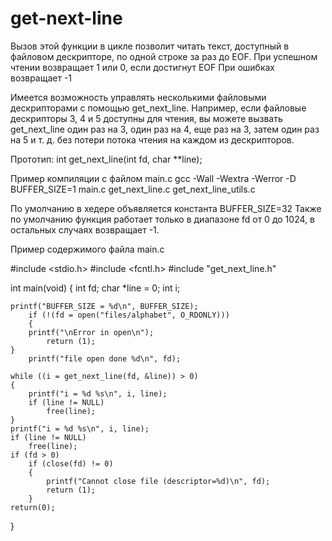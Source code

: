 # get-next-line
Вызов этой функции в цикле позволит читать текст, доступный в файловом дескрипторе, по одной строке за раз до EOF.
При успешном чтении возвращает 1 или 0, если достигнут EOF
При ошибках возвращает -1

Имеется возможность управлять несколькими файловыми дескрипторами с помощью get_next_line. 
Например, если файловые дескрипторы 3, 4 и 5 доступны для чтения, вы можете вызвать
get_next_line один раз на 3, один раз на 4, еще раз на 3, затем один раз на 5 и т. д. 
без потери потока чтения на каждом из дескрипторов.

Прототип:
int	get_next_line(int fd, char **line);

Пример компиляции с файлом main.c
gcc -Wall -Wextra -Werror -D BUFFER_SIZE=1 main.c  get_next_line.c get_next_line_utils.c

По умолчанию в хедере объявляется константа BUFFER_SIZE=32
Также по умолчанию функция работает только в диапазоне fd от 0 до 1024, в остальных случаях возвращает -1.



Пример содержимого файла main.c

#include <stdio.h>
#include <fcntl.h>
#include "get_next_line.h"

int	main(void)
{
	int fd;
	char *line = 0;
	int	i;

	printf("BUFFER_SIZE = %d\n", BUFFER_SIZE);
    	if (!(fd = open("files/alphabet", O_RDONLY)))
    	{
		printf("\nError in open\n");
      		return (1);
   	}
    	printf("file open done %d\n", fd);

	while ((i = get_next_line(fd, &line)) > 0)
	{
		printf("i = %d %s\n", i, line);
		if (line != NULL)
		    free(line);
	}
	printf("i = %d %s\n", i, line);
	if (line != NULL)
	    free(line);
	if (fd > 0)
		if (close(fd) != 0)
		{
			printf("Cannot close file (descriptor=%d)\n", fd);
			return (1);
		}
	return(0);
}